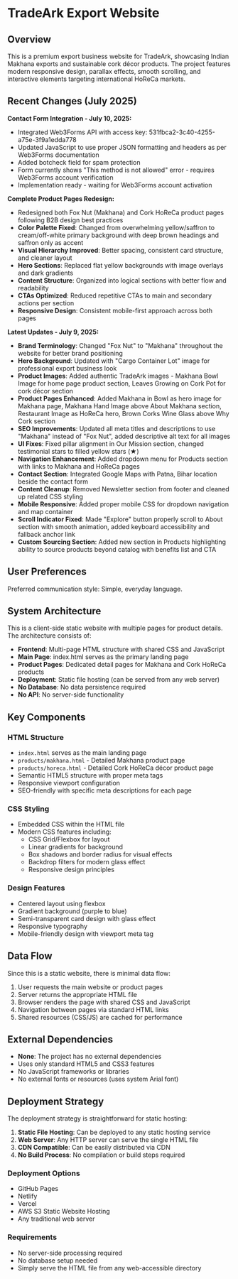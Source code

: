 # TradeArk Export Website

## Overview

This is a premium export business website for TradeArk, showcasing Indian Makhana exports and sustainable cork décor products. The project features modern responsive design, parallax effects, smooth scrolling, and interactive elements targeting international HoReCa markets.

## Recent Changes (July 2025)

**Contact Form Integration - July 10, 2025:**
- Integrated Web3Forms API with access key: 531fbca2-3c40-4255-a75e-3f9a1edda778
- Updated JavaScript to use proper JSON formatting and headers as per Web3Forms documentation
- Added botcheck field for spam protection
- Form currently shows "This method is not allowed" error - requires Web3Forms account verification
- Implementation ready - waiting for Web3Forms account activation

**Complete Product Pages Redesign:**
- Redesigned both Fox Nut (Makhana) and Cork HoReCa product pages following B2B design best practices
- **Color Palette Fixed**: Changed from overwhelming yellow/saffron to cream/off-white primary background with deep brown headings and saffron only as accent
- **Visual Hierarchy Improved**: Better spacing, consistent card structure, and cleaner layout
- **Hero Sections**: Replaced flat yellow backgrounds with image overlays and dark gradients
- **Content Structure**: Organized into logical sections with better flow and readability
- **CTAs Optimized**: Reduced repetitive CTAs to main and secondary actions per section
- **Responsive Design**: Consistent mobile-first approach across both pages

**Latest Updates - July 9, 2025:**
- **Brand Terminology**: Changed "Fox Nut" to "Makhana" throughout the website for better brand positioning
- **Hero Background**: Updated with "Cargo Container Lot" image for professional export business look
- **Product Images**: Added authentic TradeArk images - Makhana Bowl Image for home page product section, Leaves Growing on Cork Pot for cork décor section
- **Product Pages Enhanced**: Added Makhana in Bowl as hero image for Makhana page, Makhana Hand Image above About Makhana section, Restaurant Image as HoReCa hero, Brown Corks Wine Glass above Why Cork section
- **SEO Improvements**: Updated all meta titles and descriptions to use "Makhana" instead of "Fox Nut", added descriptive alt text for all images
- **UI Fixes**: Fixed pillar alignment in Our Mission section, changed testimonial stars to filled yellow stars (★)
- **Navigation Enhancement**: Added dropdown menu for Products section with links to Makhana and HoReCa pages
- **Contact Section**: Integrated Google Maps with Patna, Bihar location beside the contact form
- **Content Cleanup**: Removed Newsletter section from footer and cleaned up related CSS styling
- **Mobile Responsive**: Added proper mobile CSS for dropdown navigation and map container
- **Scroll Indicator Fixed**: Made "Explore" button properly scroll to About section with smooth animation, added keyboard accessibility and fallback anchor link
- **Custom Sourcing Section**: Added new section in Products highlighting ability to source products beyond catalog with benefits list and CTA

## User Preferences

Preferred communication style: Simple, everyday language.

## System Architecture

This is a client-side static website with multiple pages for product details. The architecture consists of:

- **Frontend**: Multi-page HTML structure with shared CSS and JavaScript
- **Main Page**: index.html serves as the primary landing page
- **Product Pages**: Dedicated detail pages for Makhana and Cork HoReCa products
- **Deployment**: Static file hosting (can be served from any web server)
- **No Database**: No data persistence required
- **No API**: No server-side functionality

## Key Components

### HTML Structure
- `index.html` serves as the main landing page
- `products/makhana.html` - Detailed Makhana product page
- `products/horeca.html` - Detailed Cork HoReCa décor product page
- Semantic HTML5 structure with proper meta tags
- Responsive viewport configuration
- SEO-friendly with specific meta descriptions for each page

### CSS Styling
- Embedded CSS within the HTML file
- Modern CSS features including:
  - CSS Grid/Flexbox for layout
  - Linear gradients for background
  - Box shadows and border radius for visual effects
  - Backdrop filters for modern glass effect
  - Responsive design principles

### Design Features
- Centered layout using flexbox
- Gradient background (purple to blue)
- Semi-transparent card design with glass effect
- Responsive typography
- Mobile-friendly design with viewport meta tag

## Data Flow

Since this is a static website, there is minimal data flow:

1. User requests the main website or product pages
2. Server returns the appropriate HTML file
3. Browser renders the page with shared CSS and JavaScript
4. Navigation between pages via standard HTML links
5. Shared resources (CSS/JS) are cached for performance

## External Dependencies

- **None**: The project has no external dependencies
- Uses only standard HTML5 and CSS3 features
- No JavaScript frameworks or libraries
- No external fonts or resources (uses system Arial font)

## Deployment Strategy

The deployment strategy is straightforward for static hosting:

1. **Static File Hosting**: Can be deployed to any static hosting service
2. **Web Server**: Any HTTP server can serve the single HTML file
3. **CDN Compatible**: Can be easily distributed via CDN
4. **No Build Process**: No compilation or build steps required

### Deployment Options
- GitHub Pages
- Netlify
- Vercel
- AWS S3 Static Website Hosting
- Any traditional web server

### Requirements
- No server-side processing required
- No database setup needed
- Simply serve the HTML file from any web-accessible directory